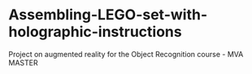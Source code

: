 # Assembling-LEGO-set-with-holographic-instructions
Project on augmented reality for the Object Recognition course - MVA MASTER
